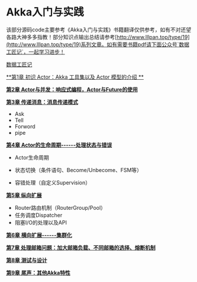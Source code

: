 # Akka入门与实践

该部分源码code主要参考《Akka入门与实践》书籍翻译仅供参考，如有不对还望各路大神多多指教！部分知识点输出总结请参考[http://www.lllpan.top/type/19](http://www.lllpan.top/type/19)系列文章。如有需要书籍pdf请下面公众号`数据工匠记`，一起学习进步！

[数据工匠记](./数据工匠记.png)

[**第1章 初识 Actor：Akka 工具集以及 Actor 模型的介绍 **](./chapter01)

[**第2章 Actor与并发：响应式编程，Actor与Future的使用**](./chapter02)

[**第3章 传递消息：消息传递模式**](./chapter03)

- Ask
- Tell
- Forword
- pipe

[**第4章 Actor的生命周期------处理状态与错误**](./chapter04)

- Actor生命周期

- 状态切换（条件语句、Become/Unbecome、FSM等）
- 容错处理（自定义Supervision）

[**第5章 纵向扩展**](./chapter05)

- Router路由机制（RouterGroup/Pool）
- 任务调度Dispatcher
- 阻塞I/O的处理以及API

[**第6章 横向扩展------集群化**](./chapter06)

[**第7章 处理邮箱问题：加大邮箱负载、不同邮箱的选择、熔断机制**](./chapter07)

[**第8章 测试与设计**](./chapter08)

[**第9章 尾声：其他Akka特性**](./chapter09)

